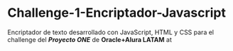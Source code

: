 # Challenge-1-Encriptador-Javascript
Encriptador de texto desarrollado con JavaScript, HTML y CSS para el challenge del **_Proyecto ONE_** de **Oracle+Alura LATAM**
at 
